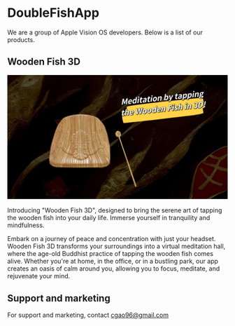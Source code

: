 # DoubleFishApp

We are a group of Apple Vision OS developers. Below is a list of our products.

## Wooden Fish 3D
![wf3d_001](wf3d_001.jpg)

Introducing "Wooden Fish 3D", designed to bring the serene art of tapping the wooden fish into your daily life. Immerse yourself in tranquility and mindfulness.

Embark on a journey of peace and concentration with just your headset. Wooden Fish 3D transforms your surroundings into a virtual meditation hall, where the age-old Buddhist practice of tapping the wooden fish comes alive. Whether you're at home, in the office, or in a bustling park, our app creates an oasis of calm around you, allowing you to focus, meditate, and rejuvenate your mind.

## Support and marketing
For support and marketing, contact cgao96@gmail.com 
